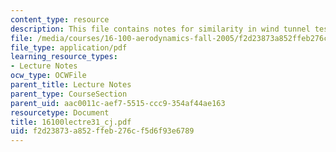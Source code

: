 ```yaml
---
content_type: resource
description: This file contains notes for similarity in wind tunnel testing.
file: /media/courses/16-100-aerodynamics-fall-2005/f2d23873a852ffeb276cf5d6f93e6789_16100lectre31_cj.pdf
file_type: application/pdf
learning_resource_types:
- Lecture Notes
ocw_type: OCWFile
parent_title: Lecture Notes
parent_type: CourseSection
parent_uid: aac0011c-aef7-5515-ccc9-354af44ae163
resourcetype: Document
title: 16100lectre31_cj.pdf
uid: f2d23873-a852-ffeb-276c-f5d6f93e6789
---
```

